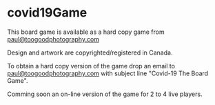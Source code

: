 # covid19Game
This board game is available as a hard copy game from paul@toogoodphotography.com

Design and artwork are copyrighted/registered in Canada.

To obtain a hard copy version of the game drop an email to paul@toogoodphotography.com with subject line "Covid-19 The Board Game".

Comming soon an on-line version of the game for 2 to 4 live players.

